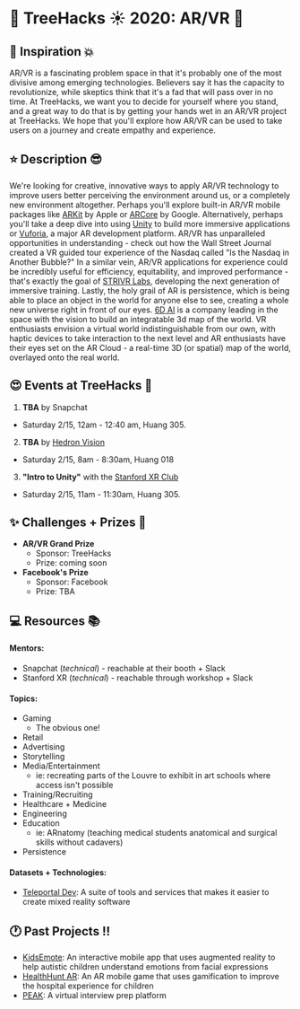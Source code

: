 # __:palm_tree: TreeHacks :sunny: 2020: AR/VR :eyes:__

<!---
To insert emojis in md file: https://gist.github.com/rxaviers/7360908
To get help with markdown: https://github.com/adam-p/markdown-here/wiki/Markdown-Cheatsheet
hit Michelle Bao up on slack with questions
--->

<!---
Helpful links from TreeHacks 2019:
TreeHacks 2019: Guide to Verticals: https://treehacks.quip.com/VCsNAIlA5gD6/TreeHacks-Guide-to-Verticals-
TreeHacks 2019: Health Vertical Guide: https://treehacks.quip.com/04qwAYbuWaMh
TreeHacks 2019: Awareness Guide: https://treehacks.quip.com/NqcLA8qUk2pO/-TreeHacks-Awareness-Vertical-Guide-
TreeHacks 2019: Safety Guide: https://treehacks.quip.com/HmZJAF1SVbhw/-TreeHacks-Safety-Vertical-Guide-
--->

## :muscle: Inspiration :boom:

AR/VR is a fascinating problem space in that it's probably one of the most divisive among emerging technologies. Believers say it has the capacity to revolutionize, while skeptics think that it's a fad that will pass over in no time. At TreeHacks, we want you to decide for yourself where you stand, and a great way to do that is by getting your hands wet in an AR/VR project at TreeHacks. We hope that you'll explore how AR/VR can be used to take users on a journey and create empathy and experience.

## :star: Description :sunglasses:

We're looking for creative, innovative ways to apply AR/VR technology to improve users better perceiving the environment around us, or a completely new environment altogether. Perhaps you'll explore built-in AR/VR mobile packages like [ARKit](https://developer.apple.com/documentation/arkit) by Apple or [ARCore](https://developers.google.com/ar) by Google. Alternatively, perhaps you'll take a deep dive into using [Unity](https://unity.com/) to build more immersive applications or [Vuforia](https://developer.vuforia.com/), a major AR development platform. AR/VR has unparalleled opportunities in understanding - check out how the Wall Street Journal created a VR guided tour experience of the Nasdaq called "Is the Nasdaq in Another Bubble?" In a similar vein, AR/VR applications for experience could be incredibly useful for efficiency, equitability, and improved performance - that's exactly the goal of [STRIVR Labs](https://www.strivr.com/), developing the next generation of immersive training. Lastly, the holy grail of AR is persistence, which is being able to place an object in the world for anyone else to see, creating a whole new universe right in front of our eyes. [6D AI](https://www.6d.ai/) is a company leading in the space with the vision to build an integratable 3d map of the world. VR enthusiasts envision a virtual world indistinguishable from our own, with haptic devices to take interaction to the next level and AR enthusiasts have their eyes set on the AR Cloud - a real-time 3D (or spatial) map of the world, overlayed onto the real world.

## :heart_eyes: Events at TreeHacks :evergreen_tree:

<!--- Order by time --->
1. __TBA__ by Snapchat
  * Saturday 2/15, 12am - 12:40 am, Huang 305.
2. __TBA__ by [Hedron Vision](https://oval.cs.stanford.edu/)
  * Saturday 2/15, 8am - 8:30am, Huang 018
3. __"Intro to Unity"__ with the [Stanford XR Club](https://www.stanfordxr.org/)
  * Saturday 2/15, 11am - 11:30am, Huang 305.

## :sparkles: Challenges + Prizes :money_with_wings:

* __AR/VR Grand Prize__
  * Sponsor: TreeHacks
  * Prize: coming soon
* __Facebook's Prize__
  * Sponsor: Facebook
  * Prize: TBA

## :computer: Resources :books:

#### Mentors:
* Snapchat (_technical_) - reachable at their booth + Slack
* Stanford XR (_technical_) - reachable through workshop + Slack

#### Topics:
* Gaming
  * The obvious one!
* Retail
* Advertising
* Storytelling
* Media/Entertainment
  * ie: recreating parts of the Louvre to exhibit in art schools where access isn't possible
* Training/Recruiting
* Healthcare + Medicine
* Engineering
* Education
  * ie: ARnatomy (teaching medical students anatomical and surgical skills without cadavers)
* Persistence

#### Datasets + Technologies:
* [Teleportal Dev](https://teleportal.dev/): A suite of tools and services that makes it easier to create mixed reality software

## :clock1: Past Projects :bangbang:

* [KidsEmote](https://devpost.com/software/emotionar): An interactive mobile app that uses augmented reality to help autistic children understand emotions from facial expressions
* [HealthHunt AR](https://devpost.com/software/healthhunt-ar): An AR mobile game that uses gamification to improve the hospital experience for children
* [PEAK](https://devpost.com/software/peak-virtual-interview-prep): A virtual interview prep platform
